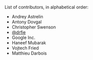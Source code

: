 List of contributors, in alphabetical order:


 - Andrey Astrelin
 - Antony Dovgal
 - Christopher Swenson
 - [@drfie](https://github.com/drfie)
 - Google Inc.
 - Haneef Mubarak
 - Vojtech Fried
 - Matthieu Darbois
